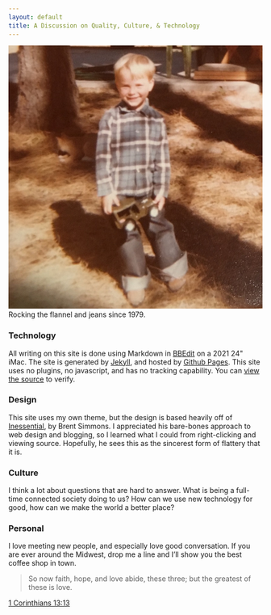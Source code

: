 ```yaml
---
layout: default
title: A Discussion on Quality, Culture, & Technology 
---
```


<img src="/media/jeans_and_flannel.jpg" loading="lazy" />
Rocking the flannel and jeans since 1979.

### Technology

All writing on this site is done using Markdown in [BBEdit][1] on a 2021 24" iMac. The site is generated by [Jekyll][2], and hosted by [Github Pages][3]. This site uses no plugins, no javascript, and has no tracking capability. You can [view the source][4] to verify. 

### Design

This site uses my own theme, but the design is based heavily off of [Inessential][5], by Brent Simmons. I appreciated his bare-bones approach to web design and blogging, so I learned what I could from right-clicking and viewing source. Hopefully, he sees this as the sincerest form of flattery that it is. 

### Culture

I think a lot about questions that are hard to answer. What is being a full-time connected society doing to us? How can we use new technology for good, how can we make the world a better place?

### Personal

I love meeting new people, and especially love good conversation. If you are ever around the Midwest, drop me a line and I’ll show you the best coffee shop in town.

> So now faith, hope, and love abide, these three; but the greatest of these is love.

[1 Corinthians 13:13][8]


[1]: https://www.barebones.com/products/bbedit/
[2]: http://jekyllrb.com
[3]: https://pages.github.com
[4]: https://github.com/ibuys/ibuys.github.io
[5]: http://inessential.com
[6]: https://en.wikipedia.org/wiki/Transformers:_Generation_1
[7]: https://hci.social/@jonathanbuys
[8]: https://www.esv.org/1+Corinthians+13/
